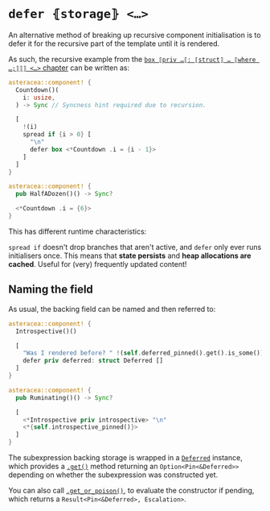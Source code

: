 # `defer ⦃storage⦄ <…>`

An alternative method of breaking up recursive component initialisation is to defer it for the recursive part of the template until it is rendered.

As such, the recursive example from the [`box ⟦priv …⟦: ⟦struct⟧ … ⟦where …;⟧⟧⟧ <…>` chapter](./box.md) can be written as:

```rust asteracea=HalfADozen
asteracea::component! {
  Countdown()(
    i: usize,
  ) -> Sync // Syncness hint required due to recursion.

  [
    !(i)
    spread if {i > 0} [
      "\n"
      defer box <*Countdown .i = {i - 1}>
    ]
  ]
}

asteracea::component! {
  pub HalfADozen()() -> Sync?

  <*Countdown .i = {6}>
}
```

This has different runtime characteristics:

`spread if` doesn't drop branches that aren't active, and `defer` only ever runs initialisers once. This means that **state persists** and **heap allocations are cached**. Useful for (very) frequently updated content!

## Naming the field

As usual, the backing field can be named and then referred to:

```rust asteracea=Ruminating
asteracea::component! {
  Introspective()()

  [
    "Was I rendered before? " !(self.deferred_pinned().get().is_some())
    defer priv deferred: struct Deferred []
  ]
}

asteracea::component! {
  pub Ruminating()() -> Sync?

  [
    <*Introspective priv introspective> "\n"
    <*{self.introspective_pinned()}>
  ]
}
```

The subexpression backing storage is wrapped in a [`Deferred`]() instance, which provides a [`.get()`]() method returning an `Option<Pin<&Deferred>>` depending on whether the subexpression was constructed yet.

You can also call [`.get_or_poison()`](), to evaluate the constructor if pending, which returns a `Result<Pin<&Deferred>, Escalation>`.

